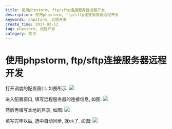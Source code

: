 ```yaml
---
title: 使用phpstorm, ftp/sftp连接服务器远程开发
description: 使用phpstorm, ftp/sftp连接服务器远程开发
keywords: phpstorm, 远程开发
create_time: 2017-02-12
tag: phpstorm, 远程开发
category: 笔记
---
```


# 使用phpstorm, ftp/sftp连接服务器远程开发

打开调度的配置窗口. 如图所示:
![](/images/14868884369530.jpg)

进入配置窗口, 填写远程服务器的连接信息, 如图: 
![](/images/14868885284007.jpg)

然后再填写本地的目录, 如图: 
![](/images/14868885779597.jpg)

填写完毕以后, 选中自动同步, 就ok了. 如图: 
![](/images/14868886391653.jpg)






